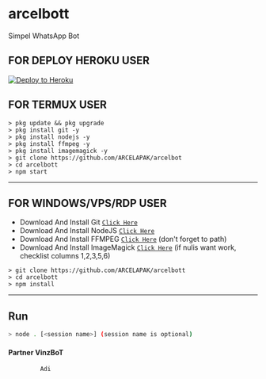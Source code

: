 # arcelbott

Simpel WhatsApp Bot

## FOR DEPLOY HEROKU USER


<p><a href="https://heroku.com/deploy?template=https://github.com/ARCELAPAK/arcelbott"> <img src="https://www.herokucdn.com/deploy/button.svg" alt="Deploy to Heroku" /></a></p>


## FOR TERMUX USER

```
> pkg update && pkg upgrade
> pkg install git -y
> pkg install nodejs -y
> pkg install ffmpeg -y
> pkg install imagemagick -y
> git clone https://github.com/ARCELAPAK/arcelbot
> cd arcelbott
> npm start
```

---------

## FOR WINDOWS/VPS/RDP USER

* Download And Install Git [`Click Here`](https://git-scm.com/downloads)
* Download And Install NodeJS [`Click Here`](https://nodejs.org/en/download)
* Download And Install FFMPEG [`Click Here`](https://ffmpeg.org/download.html) (don't forget to path)
* Download And Install ImageMagick [`Click Here`](https://imagemagick.org/script/download.php) (if nulis want work,  checklist columns 1,2,3,5,6)

```
> git clone https://github.com/ARCELAPAK/arcelbott
> cd arcelbott 
> npm install
```

---------

## Run

```bash
> node . [<session name>] (session name is optional)
```

#### Partner VinzBoT
             Adi
                  

